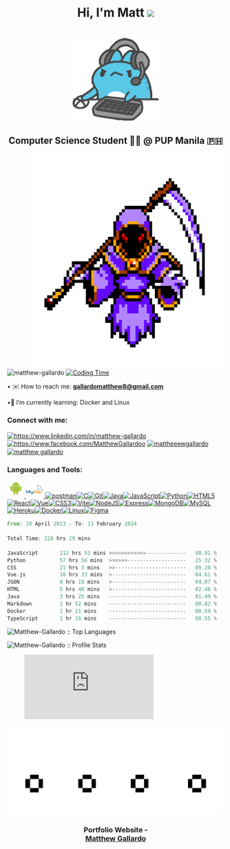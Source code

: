 <h1 align="center">Hi, I'm Matt <img src="https://raw.githubusercontent.com/iampavangandhi/iampavangandhi/master/gifs/Hi.gif" width="30px"> </h1>
<div align="center">
	<br>
	<img src="capoo-blue-cat.gif" width="200" height="200">
</div>
<h2 align="center"> Computer Science Student 👨‍💻 @ PUP Manila 🇵🇭</h2>

<img align='right' src='tumblr_mkucb0d34z1r67h3uo1_500.gif' width='450' height='500'>


<p align="left">
  <img src="https://komarev.com/ghpvc/?username=matthew-gallardo&label=Profile%20views&color=0e75b6&style=flat" alt="matthew-gallardo" /> 
  <a href="https://wakatime.com/@b2669d32-a3af-4ca9-8282-45e48a42395b">
    <img src="https://wakatime.com/badge/user/b2669d32-a3af-4ca9-8282-45e48a42395b.svg" alt="Coding Time" />
  </a>
</p>


• ✉️ How to reach me:  **gallardomatthew8@gmail.com**

•🌱 I’m currently learning: Docker and Linux

<h3 align="left">Connect with me:</h3>
<p align="left">
<a href= "https://ph.linkedin.com/in/matthew-gallardo-1bb565237" target="blank"><img align="center" src="https://raw.githubusercontent.com/rahuldkjain/github-profile-readme-generator/master/src/images/icons/Social/linked-in-alt.svg" alt="https://www.linkedin.com/in/matthew-gallardo" height="30" width="40" /></a>
<a href="https://www.facebook.com/MatthewGallardoo/" target="blank"><img align="center" src="https://raw.githubusercontent.com/rahuldkjain/github-profile-readme-generator/master/src/images/icons/Social/facebook.svg" alt="https://www.facebook.com/MatthewGallardoo" height="30" width="40" /></a>
<a href="https://instagram.com/mattheeeewgallardo?igshid=ZGUzMzM3NWJiOQ==" target="blank"><img align="center" src="https://raw.githubusercontent.com/rahuldkjain/github-profile-readme-generator/master/src/images/icons/Social/instagram.svg" alt="mattheeewgallardo" height="30" width="40" /></a>
<a href="https://www.youtube.com/c/matthew gallardo" target="blank"><img align="center" src="https://raw.githubusercontent.com/rahuldkjain/github-profile-readme-generator/master/src/images/icons/Social/youtube.svg" alt="matthew gallardo" height="30" width="40" /></a>
</p>

<h3 align="left">Languages and Tools:</h3>
<p align="left">
<a href="https://developer.android.com" target="_blank" rel="noreferrer"> <img src="https://raw.githubusercontent.com/devicons/devicon/master/icons/android/android-original-wordmark.svg" alt="android" width="40" height="40"/> </a> <a href="https://www.mysql.com/" target="_blank" rel="noreferrer"> <img src="https://raw.githubusercontent.com/devicons/devicon/master/icons/mysql/mysql-original-wordmark.svg" alt="mysql" width="40" height="40"/> </a><a href="https://postman.com" target="_blank" rel="noreferrer"><img src="https://www.vectorlogo.zone/logos/getpostman/getpostman-icon.svg" alt="postman" width="40" height="40"/><a href="https://docs.microsoft.com/en-us/cpp/?view=msvc-170" target="_blank" rel="noreferrer"><img src="https://raw.githubusercontent.com/danielcranney/readme-generator/main/public/icons/skills/c-colored.svg" width="36" height="36" alt="C" /></a><a href="https://git-scm.com/" target="_blank" rel="noreferrer"><img src="https://raw.githubusercontent.com/danielcranney/readme-generator/main/public/icons/skills/git-colored.svg" width="36" height="36" alt="Git" /></a><a href="https://www.oracle.com/java/" target="_blank" rel="noreferrer"><img src="https://raw.githubusercontent.com/danielcranney/readme-generator/main/public/icons/skills/java-colored.svg" width="36" height="36" alt="Java" /></a><a href="https://developer.mozilla.org/en-US/docs/Web/JavaScript" target="_blank" rel="noreferrer"><img src="https://raw.githubusercontent.com/danielcranney/readme-generator/main/public/icons/skills/javascript-colored.svg" width="36" height="36" alt="JavaScript" /></a><a href="https://www.python.org/" target="_blank" rel="noreferrer"><img src="https://raw.githubusercontent.com/danielcranney/readme-generator/main/public/icons/skills/python-colored.svg" width="36" height="36" alt="Python" /></a><a href="https://developer.mozilla.org/en-US/docs/Glossary/HTML5" target="_blank" rel="noreferrer"><img src="https://raw.githubusercontent.com/danielcranney/readme-generator/main/public/icons/skills/html5-colored.svg" width="36" height="36" alt="HTML5" /></a><a href="https://reactjs.org/" target="_blank" rel="noreferrer"><img src="https://raw.githubusercontent.com/danielcranney/readme-generator/main/public/icons/skills/react-colored.svg" width="36" height="36" alt="React" /></a><a href="https://vuejs.org/" target="_blank" rel="noreferrer"><img src="https://raw.githubusercontent.com/danielcranney/readme-generator/main/public/icons/skills/vuejs-colored.svg" width="36" height="36" alt="Vue" /></a><a href="https://www.w3.org/TR/CSS/#css" target="_blank" rel="noreferrer"><img src="https://raw.githubusercontent.com/danielcranney/readme-generator/main/public/icons/skills/css3-colored.svg" width="36" height="36" alt="CSS3" /></a><a href="https://vitejs.dev/" target="_blank" rel="noreferrer"><img src="https://raw.githubusercontent.com/danielcranney/readme-generator/main/public/icons/skills/vite-colored.svg" width="36" height="36" alt="Vite" /></a><a href="https://nodejs.org/en/" target="_blank" rel="noreferrer"><img src="https://raw.githubusercontent.com/danielcranney/readme-generator/main/public/icons/skills/nodejs-colored.svg" width="36" height="36" alt="NodeJS" /></a><a href="https://expressjs.com/" target="_blank" rel="noreferrer"><img src="https://raw.githubusercontent.com/danielcranney/readme-generator/main/public/icons/skills/express-colored.svg" width="36" height="36" alt="Express" /></a><a href="https://www.mongodb.com/" target="_blank" rel="noreferrer"><img src="https://raw.githubusercontent.com/danielcranney/readme-generator/main/public/icons/skills/mongodb-colored.svg" width="36" height="36" alt="MongoDB" /></a><a href="https://www.mysql.com/" target="_blank" rel="noreferrer"><img src="https://raw.githubusercontent.com/danielcranney/readme-generator/main/public/icons/skills/mysql-colored.svg" width="36" height="36" alt="MySQL" /></a><a href="https://www.heroku.com/" target="_blank" rel="noreferrer"><img src="https://raw.githubusercontent.com/danielcranney/readme-generator/main/public/icons/skills/heroku-colored.svg" width="36" height="36" alt="Heroku" /></a><a href="https://www.docker.com/" target="_blank" rel="noreferrer"><img src="https://raw.githubusercontent.com/danielcranney/readme-generator/main/public/icons/skills/docker-colored.svg" width="36" height="36" alt="Docker" /></a><a href="https://www.linux.org" target="_blank" rel="noreferrer"><img src="https://raw.githubusercontent.com/danielcranney/readme-generator/main/public/icons/skills/linux-colored.svg" width="36" height="36" alt="Linux" /></a><a href="https://www.figma.com/" target="_blank" rel="noreferrer"><img src="https://raw.githubusercontent.com/danielcranney/readme-generator/main/public/icons/skills/figma-colored.svg" width="36" height="36" alt="Figma" /></a>
</p>

<!--START_SECTION:waka-->

```rust
From: 18 April 2023 - To: 13 February 2024

Total Time: 228 hrs 29 mins

JavaScript       111 hrs 55 mins >>>>>>>>>>>>-------------   48.91 %
Python           57 hrs 56 mins  >>>>>>-------------------   25.32 %
CSS              21 hrs 3 mins   >>-----------------------   09.20 %
Vue.js           10 hrs 33 mins  >------------------------   04.61 %
JSON             9 hrs 19 mins   >------------------------   04.07 %
HTML             5 hrs 40 mins   >------------------------   02.48 %
Java             3 hrs 25 mins   -------------------------   01.49 %
Markdown         1 hr 52 mins    -------------------------   00.82 %
Docker           1 hr 21 mins    -------------------------   00.59 %
TypeScript       1 hr 16 mins    -------------------------   00.55 %
```

<!--END_SECTION:waka-->

																   

<p>
<img src="https://github-readme-stats.vercel.app/api/top-langs/?username=Matthew-Gallardo&langs_count=8&hide=html,jupyter%20notebook&theme=synthwave&layout=compact" alt="Matthew-Gallardo :: Top Languages" />
</p>
<p>
<img src="https://github-readme-stats.vercel.app/api?username=Matthew-Gallardo&show_icons=true&theme=synthwave" alt="Matthew-Gallardo :: Profile Stats" />
</p>

<figure><embed src="https://wakatime.com/share/@MattG/96b73087-4d4b-4346-924f-637cbe271690.svg"></embed></figure>

<div align="center" >
<img src ="tumblr_mirqylx9Sy1rfjowdo1_500.gif" />

<div/>
<h3 align="center">
  Portfolio Website -<br/>
  <a href="https://gallardo-matthew.vercel.app/" target="_blank">Matthew Gallardo</a>
</h3>




